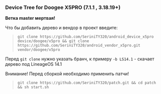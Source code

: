 
### Device Tree for Doogee X5PRO (7.1.1 , 3.18.19+)

**Ветка master мертвая!**

Что бы добавить дерево и вендор в проект введите:
> ``` git clone https://github.com/SeriniTY320/android_device_x5pro device/doogee/x5pro && git clone https://github.com/SeriniTY320/android_vendor_x5pro.git vendor/doogee/x5pro ```

Перед ```git clone``` нужно указать бранч, к примеру ```-b LS14.1``` - скачает дерево под LineageOS 14.1

Внимание! Перед сборкой необходимо применить патчи!
> ` git clone https://github.com/SeriniTY320/patch.git && cd patch && sh start.sh `
